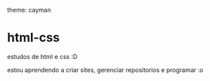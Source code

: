 theme: cayman
# html-css
 estudos de html e css :D

estou aprendendo a criar sites, gerenciar repositorios e programar :o

